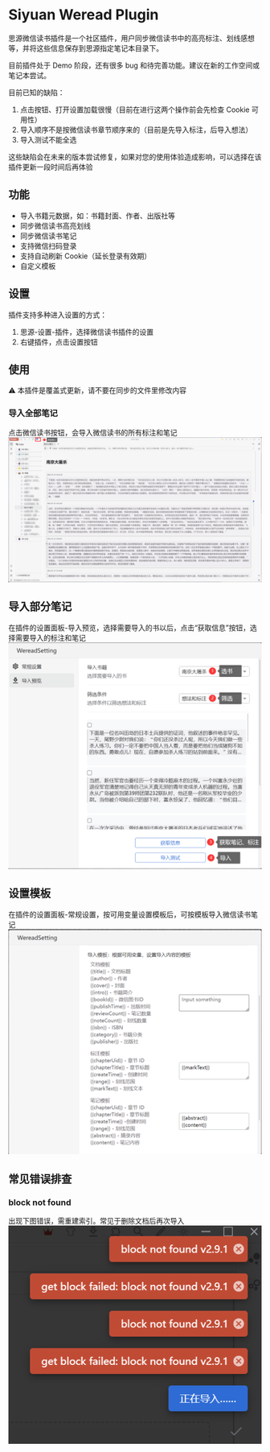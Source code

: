 # Siyuan Weread Plugin

思源微信读书插件是一个社区插件，用户同步微信读书中的高亮标注、划线感想等，并将这些信息保存到思源指定笔记本目录下。

目前插件处于 Demo 阶段，还有很多 bug 和待完善功能。建议在新的工作空间或笔记本尝试。

目前已知的缺陷：

1. 点击按钮、打开设置加载很慢（目前在进行这两个操作前会先检查 Cookie 可用性）
2. 导入顺序不是按微信读书章节顺序来的（目前是先导入标注，后导入想法）
3. 导入测试不能全选

这些缺陷会在未来的版本尝试修复，如果对您的使用体验造成影响，可以选择在该插件更新一段时间后再体验

## 功能

- 导入书籍元数据，如：书籍封面、作者、出版社等
- 同步微信读书高亮划线
- 同步微信读书笔记
- 支持微信扫码登录
- 支持自动刷新 Cookie（延长登录有效期）
- 自定义模板

## 设置

插件支持多种进入设置的方式：

1. 思源-设置-插件，选择微信读书插件的设置
2. 右键插件，点击设置按钮

## 使用

⚠️ 本插件是覆盖式更新，请不要在同步的文件里修改内容

### 导入全部笔记

点击微信读书按钮，会导入微信读书的所有标注和笔记
![全部导入](./asset/001.png)

## 导入部分笔记

在插件的设置面板-导入预览，选择需要导入的书以后，点击“获取信息”按钮，选择需要导入的标注和笔记
![选择导入](./asset/002.png)

## 设置模板

在插件的设置面板-常规设置，按可用变量设置模板后，可按模板导入微信读书笔记
![设置模板](./asset/003.png)

## 常见错误排查

### block not found

出现下图错误，需重建索引。常见于删除文档后再次导入
![block not found](./asset/004.png)